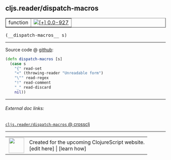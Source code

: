 ## cljs.reader/dispatch-macros



 <table border="1">
<tr>
<td>function</td>
<td><a href="https://github.com/cljsinfo/cljs-api-docs/tree/0.0-927"><img valign="middle" alt="[+] 0.0-927" title="Added in 0.0-927" src="https://img.shields.io/badge/+-0.0--927-lightgrey.svg"></a> </td>
</tr>
</table>


 <samp>
(__dispatch-macros__ s)<br>
</samp>

---







Source code @ [github](https://github.com/clojure/clojurescript/blob/r1236/src/cljs/cljs/reader.cljs#L365-L372):

```clj
(defn dispatch-macros [s]
  (case s
    "{" read-set
    "<" (throwing-reader "Unreadable form")
    "\"" read-regex
    "!" read-comment
    "_" read-discard
    nil))
```

<!--
Repo - tag - source tree - lines:

 <pre>
clojurescript @ r1236
└── src
    └── cljs
        └── cljs
            └── <ins>[reader.cljs:365-372](https://github.com/clojure/clojurescript/blob/r1236/src/cljs/cljs/reader.cljs#L365-L372)</ins>
</pre>

-->

---



###### External doc links:

[`cljs.reader/dispatch-macros` @ crossclj](http://crossclj.info/fun/cljs.reader.cljs/dispatch-macros.html)<br>

---

 <table>
<tr><td>
<img valign="middle" align="right" width="48px" src="http://i.imgur.com/Hi20huC.png">
</td><td>
Created for the upcoming ClojureScript website.<br>
[edit here] | [learn how]
</td></tr></table>

[edit here]:https://github.com/cljsinfo/cljs-api-docs/blob/master/cljsdoc/cljs.reader_dispatch-macros.cljsdoc
[learn how]:https://github.com/cljsinfo/cljs-api-docs/wiki/cljsdoc-files

<!--

This information was too distracting to show to readers, but I'll leave it
commented here since it is helpful to:

- pretty-print the data used to generate this document
- and show how to retrieve that data



The API data for this symbol:

```clj
{:ns "cljs.reader",
 :name "dispatch-macros",
 :type "function",
 :signature ["[s]"],
 :source {:code "(defn dispatch-macros [s]\n  (case s\n    \"{\" read-set\n    \"<\" (throwing-reader \"Unreadable form\")\n    \"\\\"\" read-regex\n    \"!\" read-comment\n    \"_\" read-discard\n    nil))",
          :title "Source code",
          :repo "clojurescript",
          :tag "r1236",
          :filename "src/cljs/cljs/reader.cljs",
          :lines [365 372]},
 :full-name "cljs.reader/dispatch-macros",
 :full-name-encode "cljs.reader_dispatch-macros",
 :history [["+" "0.0-927"]]}

```

Retrieve the API data for this symbol:

```clj
;; from Clojure REPL
(require '[clojure.edn :as edn])
(-> (slurp "https://raw.githubusercontent.com/cljsinfo/cljs-api-docs/catalog/cljs-api.edn")
    (edn/read-string)
    (get-in [:symbols "cljs.reader/dispatch-macros"]))
```

-->
